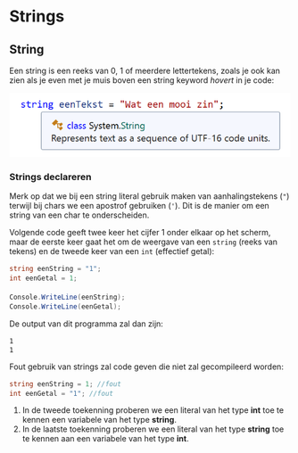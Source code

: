 # Strings

## String

Een string is een reeks van 0, 1 of meerdere lettertekens, zoals je ook kan zien als je even met je muis boven een string keyword _hovert_ in je code:

![](../../.gitbook/assets/stringenchars%20%282%29%20%281%29.png)

### Strings declareren

Merk op dat we bij een string literal gebruik maken van aanhalingstekens \(`"`\) terwijl bij chars we een apostrof gebruiken \(`'`\). Dit is de manier om een string van een char te onderscheiden.

Volgende code geeft twee keer het cijfer 1 onder elkaar op het scherm, maar de eerste keer gaat het om de weergave van een `string` \(reeks van tekens\) en de tweede keer van een `int` \(effectief getal\):

```csharp
string eenString = "1"; 
int eenGetal = 1;

Console.WriteLine(eenString);
Console.WriteLine(eenGetal);
```

De output van dit programma zal dan zijn:

```text
1
1
```

Fout gebruik van strings zal code geven die niet zal gecompileerd worden:

```csharp
string eenString = 1; //fout
int eenGetal = "1"; //fout
```

1. In de tweede toekenning proberen we een literal van het type **int** toe te kennen een variabele van het type **string**.
2. In de laatste toekenning proberen we een literal van het type **string** toe te kennen aan een variabele van het type **int**.


